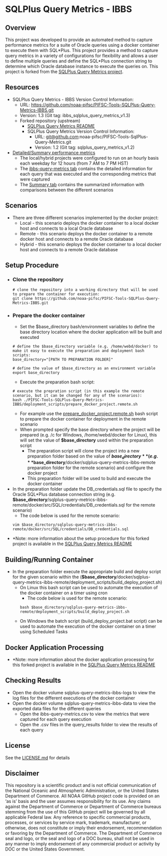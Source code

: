 # SQLPlus Query Metrics - IBBS

## Overview
This project was developed to provide an automated method to capture performance metrics for a suite of Oracle queries using a docker container to execute them with SQL\*Plus.  This project provides a method to capture query metrics in a variety of configurations for flexibility and allows a user to define multiple queries and define the SQL\*Plus connection string to determine which Oracle database instance to execute the queries on.  This project is forked from the [SQLPlus Query Metrics project](https://github.com/noaa-pifsc/PIFSC-Tools-SqlPlus-Query-Metrics).

## Resources
-   SQLPlus Query Metrics - IBBS Version Control Information:
    -   URL: https://github.com/noaa-pifsc/PIFSC-Tools-SQLPlus-Query-Metrics-IBBS.git
    -   Version: 1.3 (Git tag: ibbs_sqlplus_query_metrics_v1.3)
    -   Forked repository (upstream)
        -   [SQLPlus Query Metrics README](https://github.com/noaa-pifsc/PIFSC-Tools-SqlPlus-Query-Metrics/blob/main/README.md)
        -   SQLPlus Query Metrics Version Control Information:
            -   URL: git@github.com:noaa-pifsc/PIFSC-Tools-SqlPlus-Query-Metrics.git
            -   Version: 1.2 (Git tag: sqlplus_query_metrics_v1.2)
-   [Detailed/Summary performance metrics](https://docs.google.com/spreadsheets/d/1iMsI3dJOpzyzH0t-DAYBUajPaK2hxfE4/edit?usp=drive_link&ouid=107579489323446884981&rtpof=true&sd=true)
    -   The local/hybrid projects were configured to run on an hourly basis each weekday for 12 hours (from 7 AM to 7 PM HST)
    -   The [ibbs-query-metrics tab](https://docs.google.com/spreadsheets/d/1iMsI3dJOpzyzH0t-DAYBUajPaK2hxfE4/edit?gid=2040068626#gid=2040068626) contains the detailed information for each query that was executed and the corresponding metrics that were captured
    -   The [Summary tab](https://docs.google.com/spreadsheets/d/1iMsI3dJOpzyzH0t-DAYBUajPaK2hxfE4/edit?gid=1385076456#gid=1385076456) contains the summarized information with comparisons between the different scenarios

## Scenarios
-   There are three different scenarios implemented by the docker project:
    -   Local - this scenario deploys the docker container to a local docker host and connects to a local Oracle database
    -   Remote - this scenario deploys the docker container to a remote docker host and connects to a remote Oracle database
    -   Hybrid - this scenario deploys the docker container to a local docker host and connects to a remote Oracle database

## Setup Procedure
-   ### Clone the repository
    ```
    # clone the repository into a working directory that will be used to prepare the container for execution:
    git clone https://github.com/noaa-pifsc/PIFSC-Tools-SQLPlus-Query-Metrics-IBBS.git
    ```
-   ### Prepare the docker container
    -   Set the \$base_directory bash/environment variables to define the base directory location where the docker application will be built and executed
    ```
    # define the $base_directory variable (e.g. /home/webd/docker) to make it easy to execute the preparation and deployment bash scripts:
    base_directory="[PATH TO PREPARATION FOLDER]"

    # define the value of $base_directory as an environment variable
    export base_directory
    ```
    -   Execute the preparation bash script:
    ```
    # execute the prepration script (in this example the remote scenario, but it can be changed for any of the scenarios):
    bash ./PIFSC-Tools-SQLPlus-Query-Metrics-IBBS/deployment_scripts/prepare_docker_project.remote.sh
    ```
    -   For example use the [prepare_docker_project.remote.sh](./deployment_scripts/prepare_docker_project.remote.sh) bash script to prepare the docker container for deployment in the remote scenario
    -   When prompted specify the base directory where the project will be prepared (e.g. /c for Windows, /home/webd/docker for Linux), this will set the value of **$base_directory** used within the preparation script
        -   The preparation script will clone the project into a new preparation folder based on the value of **$base_directory** (e.g. **$base_directory**/docker/sqlplus-query-metrics-ibbs-remote preparation folder for the remote scenario) and configure the docker project
        -   This preparation folder will be used to build and execute the docker container
-   In the preparation folder update the DB_credentials.sql file to specify the Oracle SQL\*Plus database connection string (e.g. **$base_directory**/sqlplus-query-metrics-ibbs-remote/docker/src/SQL/credentials/DB_credentials.sql for the remote scenario)
    -   The code below is used for the remote scenario:
    ```
    vim $base_directory/sqlplus-query-metrics-ibbs-remote/docker/src/SQL/credentials/DB_credentials.sql
    ```
-   \*Note: more information about the setup procedure for this forked project is available in the [SQLPlus Query Metrics README](https://github.com/noaa-pifsc/PIFSC-Tools-SqlPlus-Query-Metrics?tab=readme-ov-file#forked-repository-implementation)

## Building/Running Container
-   In the preparation folder execute the appropriate build and deploy script for the given scenario within the (**$base_directory**/docker/sqlplus-query-metrics-ibbs-remote/deployment_scripts/build_deploy_project.sh)
    -   On Linux this bash script can be used to automate the execution of the docker container on a timer using cron
        -   The code below is used for the remote scenario:
        ```
        bash $base_directory/sqlplus-query-metrics-ibbs-remote/deployment_scripts/build_deploy_project.sh
        ```
    -   On Windows the batch script (build_deploy_project.bat script) can be used to automate the execution of the docker container on a timer using Scheduled Tasks

## Docker Application Processing
-   \*Note: more information about the docker application processing for this forked project is available in the [SQLPlus Query Metrics README](https://github.com/noaa-pifsc/PIFSC-Tools-SqlPlus-Query-Metrics?tab=readme-ov-file#docker-application-processing)

## Checking Results
-   Open the docker volume sqlplus-query-metrics-ibbs-logs to view the log files for the different executions of the docker container
-   Open the docker volume sqlplus-query-metrics-ibbs-data to view the exported data files for the different queries
    -   Open the ibbs-query-metrics.csv to view the metrics that were captured for each query execution
    -   Open the .csv files in the query_results folder to view the results of each query

## License
See the [LICENSE.md](./LICENSE.md) for details

## Disclaimer
This repository is a scientific product and is not official communication of the National Oceanic and Atmospheric Administration, or the United States Department of Commerce. All NOAA GitHub project code is provided on an ‘as is’ basis and the user assumes responsibility for its use. Any claims against the Department of Commerce or Department of Commerce bureaus stemming from the use of this GitHub project will be governed by all applicable Federal law. Any reference to specific commercial products, processes, or services by service mark, trademark, manufacturer, or otherwise, does not constitute or imply their endorsement, recommendation or favoring by the Department of Commerce. The Department of Commerce seal and logo, or the seal and logo of a DOC bureau, shall not be used in any manner to imply endorsement of any commercial product or activity by DOC or the United States Government.
